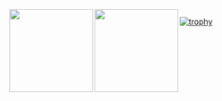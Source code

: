 <!-- 
![Top Languages Card](https://github-readme-stats.vercel.app/api/top-langs/?username=wwwshwww&theme=react&langs_count=6&hide=html,jupyter%20notebook,ruby,c)
![Anurag's GitHub stats](https://github-readme-stats.vercel.app/api?username=wwwshwww&theme=react&show_icons=true) -->

<a href="https://github.com/anuraghazra/github-readme-stats">
  <img align="left" height=150px src="https://github-readme-stats.vercel.app/api?username=wwwshwww&theme=react&show_icons=true" />
</a>
<a href="https://github.com/anuraghazra/github-readme-stats">
  <img align="left" height=150px src="https://github-readme-stats.vercel.app/api/top-langs/?username=wwwshwww&theme=react&layout=compact&langs_count=6&hide=html,jupyter%20notebook,ruby,c" />
</a>

[![trophy](https://github-profile-trophy.vercel.app/?username=wwwshwww&theme=onedark&column=7)](https://github.com/ryo-ma/github-profile-trophy)


<!---
wwwshwww/wwwshwww is a ✨ special ✨ repository because its `README.md` (this file) appears on your GitHub profile.
You can click the Preview link to take a look at your changes.
--->
